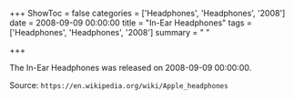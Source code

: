 +++
ShowToc = false
categories = ['Headphones', 'Headphones', '2008']
date = 2008-09-09 00:00:00
title = "In-Ear Headphones"
tags = ['Headphones', 'Headphones', '2008']
summary = " "

+++

The In-Ear Headphones was released on 2008-09-09 00:00:00.

Source: `https://en.wikipedia.org/wiki/Apple_headphones`


